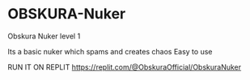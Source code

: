 # OBSKURA-Nuker

Obskura Nuker level 1

Its a basic nuker which spams and creates chaos
Easy to use

RUN IT ON REPLIT
https://replit.com/@ObskuraOfficial/ObskuraNuker
